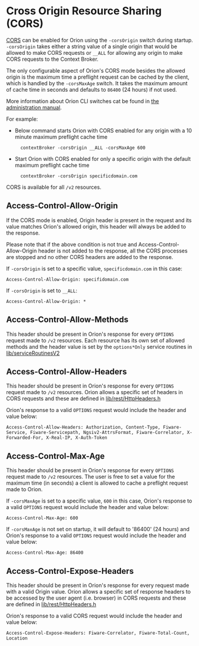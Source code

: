 # Cross Origin Resource Sharing (CORS)

[CORS](https://developer.mozilla.org/en-US/docs/Web/HTTP/CORS) can be enabled
for Orion using the `-corsOrigin` switch during startup. `-corsOrigin` takes either
a string value of a single origin that would be allowed to make CORS requests or
 `__ALL` for allowing any origin to make CORS requests to the Context Broker.

The only configurable aspect of Orion's CORS mode besides the allowed origin is
the maximum time a preflight request can be cached by the client, which is
handled by the `-corsMaxAge` switch. It takes the maximum amount of cache time in
seconds and defaults to `86400` (24 hours) if not used.

More information about Orion CLI switches cat be found in 
[the administration manual](../admin/cli.md).

For example:

- Below command starts Orion with CORS enabled for any origin with a 10 minute
maximum preflight cache time

        contextBroker -corsOrigin __ALL -corsMaxAge 600

- Start Orion with CORS enabled for only a specific origin with the default
maximum preflight cache time

        contextBroker -corsOrigin specificdomain.com

CORS is available for all `/v2` resources.

## Access-Control-Allow-Origin

If the CORS mode is enabled, Origin header is present in the request and its
value matches Orion's allowed origin, this header will always be added to the
response.

Please note that if the above condition is not true and
Access-Control-Allow-Origin header is not added to the response, all the CORS
processes are stopped and no other CORS headers are added to the response.

If `-corsOrigin` is set to a specific value, `specificdomain.com` in this case:

    Access-Control-Allow-Origin: specifidomain.com

If `-corsOrigin` is set to `__ALL`:

    Access-Control-Allow-Origin: *


## Access-Control-Allow-Methods

This header should be present in Orion's response for every `OPTIONS` request
made to `/v2` resources. Each resource has its own set of allowed methods and
the header value is set by the `options*Only` service routines in
[lib/serviceRoutinesV2](https://github.com/telefonicaid/fiware-orion/tree/master/src/lib/serviceRoutinesV2)

## Access-Control-Allow-Headers

This header should be present in Orion's response for every `OPTIONS` request
made to `/v2` resources. Orion allows a specific set of headers in CORS requests
and these are defined in [lib/rest/HttpHeaders.h](https://github.com/telefonicaid/fiware-orion/blob/master/src/lib/rest/HttpHeaders.h)

Orion's response to a valid `OPTIONS` request would include the header and value
below:

    Access-Control-Allow-Headers: Authorization, Content-Type, Fiware-Service, Fiware-Servicepath, Ngsiv2-AttrsFormat, Fiware-Correlator, X-Forwarded-For, X-Real-IP, X-Auth-Token

## Access-Control-Max-Age

This header should be present in Orion's response for every `OPTIONS` request
made to `/v2` resources. The user is free to set a value for the maximum time 
(in seconds) a client is allowed to cache a preflight request made to Orion.

If `-corsMaxAge` is set to a specific value, `600` in this case, Orion's response
to a valid `OPTIONS` request would include the header and value below:

    Access-Control-Max-Age: 600

If `-corsMaxAge` is not set on startup, it will default to '86400' (24 hours) and
Orion's response to a valid `OPTIONS` request would include the header and value
below:

    Access-Control-Max-Age: 86400

## Access-Control-Expose-Headers

This header should be present in Orion's response for every request made with a
valid Origin value. Orion allows a specific set of response headers to be
accessed by the user agent (i.e. browser) in CORS requests and these are defined
in [lib/rest/HttpHeaders.h](https://github.com/telefonicaid/fiware-orion/blob/master/src/lib/rest/HttpHeaders.h)

Orion's response to a valid CORS request would include the header and value
below:

    Access-Control-Expose-Headers: Fiware-Correlator, Fiware-Total-Count, Location

